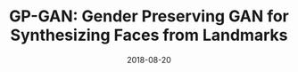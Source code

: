 ---
title: "GP-GAN: Gender Preserving GAN for Synthesizing Faces from Landmarks"
collection: publications
permalink: /publication/di2018gp
date: 2018-08-20
venue: 'International Conference on Pattern Recognition (ICPR 2018)'
paperurl: 'https://arxiv.org/pdf/1710.00962.pdf'
citation: 'Di, X., Sindagi, V.A. and Patel, V.M., 2018, August. Gp-gan: Gender preserving gan for synthesizing faces from landmarks. In 2018 24th International Conference on Pattern Recognition (ICPR) (pp. 1079-1084). IEEE.'
---